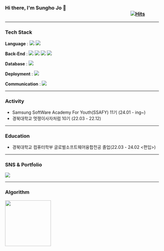 ### Hi there, I'm Sungho Jo 👋 &nbsp;&nbsp;&nbsp;&nbsp;&nbsp;&nbsp;&nbsp;&nbsp;&nbsp;&nbsp;&nbsp;&nbsp;&nbsp;&nbsp;&nbsp;&nbsp;&nbsp;&nbsp;&nbsp;&nbsp;&nbsp;&nbsp;&nbsp;&nbsp;&nbsp;&nbsp;&nbsp;&nbsp;&nbsp;&nbsp;&nbsp;&nbsp;&nbsp;&nbsp;&nbsp;&nbsp;&nbsp;&nbsp;&nbsp;&nbsp;&nbsp;&nbsp;&nbsp;&nbsp;&nbsp;&nbsp;&nbsp;&nbsp;&nbsp;&nbsp;&nbsp;&nbsp;&nbsp;&nbsp;&nbsp;&nbsp;&nbsp;&nbsp;&nbsp;&nbsp;&nbsp;&nbsp;&nbsp;&nbsp;&nbsp;&nbsp;&nbsp;&nbsp;&nbsp;&nbsp;&nbsp;&nbsp;&nbsp;&nbsp;&nbsp;&nbsp;&nbsp;&nbsp;&nbsp;&nbsp;&nbsp;&nbsp;&nbsp;&nbsp;&nbsp;&nbsp;&nbsp;&nbsp;&nbsp;&nbsp;&nbsp;&nbsp;&nbsp;&nbsp;&nbsp;&nbsp;&nbsp;&nbsp;&nbsp;&nbsp;&nbsp;&nbsp;&nbsp;&nbsp;&nbsp; [![Hits](https://hits.seeyoufarm.com/api/count/incr/badge.svg?url=https%3A%2F%2Fgithub.com%2Fjinlee1703%2Fhit-counter&count_bg=%2379C83D&title_bg=%23555555&icon=&icon_color=%23E7E7E7&title=hits&edge_flat=false)](https://hits.seeyoufarm.com)

---

### Tech Stack

<b>Language</b> : 
<img src="https://img.shields.io/badge/Java-007396?style=flat&logo=Java&logoColor=white" />
<img src="https://img.shields.io/badge/Python-3776AB?style=flat&logo=Python&logoColor=white" /> 

<!--
<b>Front-End</b> : 
<b>Database</b> : 
<b>Deployment</b> : 
<b>Communication</b> : 
<img src="https://img.shields.io/badge/Jira-0052CC?style=flat&logo=Jira&logoColor=white" />
-->

<b>Back-End</b> : 
<img src="https://img.shields.io/badge/Spring-6DB33F?style=flat&logo=Spring&logoColor=white">
<img src="https://img.shields.io/badge/Spring Boot-6DB33F?style=flat&logo=Spring Boot&logoColor=white">
<img src="https://img.shields.io/badge/Django-092E20?style=flat&logo=Django&logoColor=white">
<img src="https://img.shields.io/badge/Flask-000000?style=flat&logo=Flask&logoColor=white">

<b>Database</b> : 
<img src="https://img.shields.io/badge/MySQL-4479A1?style=flat&logo=MySQL&logoColor=white">


<b>Deployment</b> : 
<img src="https://img.shields.io/badge/Amazon AWS-232F3E?style=flat&logo=Amazon AWS&logoColor=white">

<b>Communication</b> : 
<img src="https://img.shields.io/badge/Jira-0052CC?style=flat&logo=Jira&logoColor=white">


---

### Activity

- Samsung SoftWare Academy For Youth(SSAFY) 11기 (24.01 - ing~)
- 경북대학교 멋쟁이사자처럼 10기 (22.03 - 22.12)


---
### Education 

- 경북대학교 컴퓨터학부 글로벌소프트웨어융합전공 졸업(22.03 - 24.02 <편입>)
---

### SNS & Portfolio

<a href="mailto:eoblue23@gmail.com">
  <img src="https://img.shields.io/badge/Mail-30B980?style=flat&logo=Gmail&logoColor=white" />
</a>

---
### Algorithm
 <img src="http://mazassumnida.wtf/api/v2/generate_badge?boj=java_eoblue" height="150">



